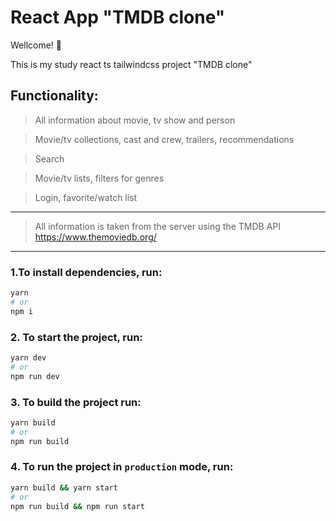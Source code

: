 # React App "TMDB clone"

Wellcome! 🚀

This is my study react ts tailwindcss project "TMDB clone"

## Functionality:

> All information about movie, tv show and person

> Movie/tv collections, cast and crew, trailers, recommendations

> Search

> Movie/tv lists, filters for genres

> Login, favorite/watch list

---

> All information is taken from the server using the TMDB API https://www.themoviedb.org/

---

### 1.To install dependencies, run:

```sh
yarn
# or
npm i
```

### 2. To start the project, run:

```sh
yarn dev
# or
npm run dev
```

### 3. To build the project run:

```sh
yarn build
# or
npm run build
```

### 4. To run the project in `production` mode, run:

```sh
yarn build && yarn start
# or
npm run build && npm run start
```
